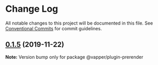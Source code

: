 # Change Log

All notable changes to this project will be documented in this file.
See [Conventional Commits](https://conventionalcommits.org) for commit guidelines.

## [0.1.5](https://github.com/vapperjs/vapper/compare/@vapper/plugin-prerender@0.1.4...@vapper/plugin-prerender@0.1.5) (2019-11-22)

**Note:** Version bump only for package @vapper/plugin-prerender
